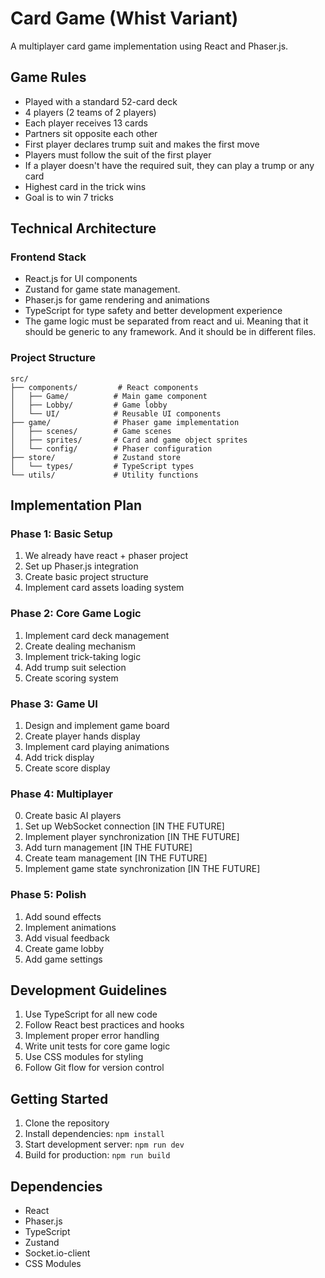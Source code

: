 # Card Game (Whist Variant)

A multiplayer card game implementation using React and Phaser.js.

## Game Rules

- Played with a standard 52-card deck
- 4 players (2 teams of 2 players)
- Each player receives 13 cards
- Partners sit opposite each other
- First player declares trump suit and makes the first move
- Players must follow the suit of the first player
- If a player doesn't have the required suit, they can play a trump or any card
- Highest card in the trick wins
- Goal is to win 7 tricks

## Technical Architecture

### Frontend Stack
- React.js for UI components
- Zustand for game state management.
- Phaser.js for game rendering and animations
- TypeScript for type safety and better development experience
- The game logic must be separated from react and ui. Meaning that it should be generic to any framework. And it should be in different files.

### Project Structure
```
src/
├── components/         # React components
│   ├── Game/          # Main game component
│   ├── Lobby/         # Game lobby
│   └── UI/            # Reusable UI components
├── game/              # Phaser game implementation
│   ├── scenes/        # Game scenes
│   ├── sprites/       # Card and game object sprites
│   └── config/        # Phaser configuration
├── store/             # Zustand store
│   └── types/         # TypeScript types
└── utils/             # Utility functions
```

## Implementation Plan

### Phase 1: Basic Setup
1. We already have react + phaser project
2. Set up Phaser.js integration
3. Create basic project structure
4. Implement card assets loading system

### Phase 2: Core Game Logic
1. Implement card deck management
2. Create dealing mechanism
3. Implement trick-taking logic
4. Add trump suit selection
5. Create scoring system

### Phase 3: Game UI
1. Design and implement game board
2. Create player hands display
3. Implement card playing animations
4. Add trick display
5. Create score display

### Phase 4: Multiplayer
0. Create basic AI players
1. Set up WebSocket connection [IN THE FUTURE]
2. Implement player synchronization [IN THE FUTURE]
3. Add turn management [IN THE FUTURE]
4. Create team management [IN THE FUTURE]
5. Implement game state synchronization [IN THE FUTURE]

### Phase 5: Polish
1. Add sound effects
2. Implement animations
3. Add visual feedback
4. Create game lobby
5. Add game settings

## Development Guidelines

1. Use TypeScript for all new code
2. Follow React best practices and hooks
3. Implement proper error handling
4. Write unit tests for core game logic
5. Use CSS modules for styling
6. Follow Git flow for version control

## Getting Started

1. Clone the repository
2. Install dependencies: `npm install`
3. Start development server: `npm run dev`
4. Build for production: `npm run build`

## Dependencies

- React
- Phaser.js
- TypeScript
- Zustand
- Socket.io-client
- CSS Modules
